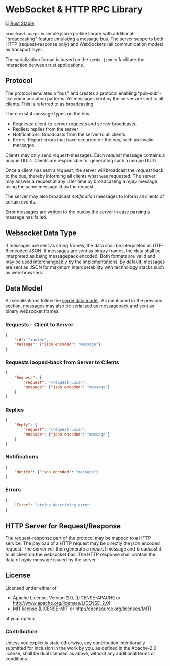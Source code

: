 # WebSocket & HTTP RPC Library

[![Rust Stable](https://github.com/raffber/wsrpc/actions/workflows/ci.yml/badge.svg)](https://github.com/raffber/wsrpc/actions/workflows/ci.yml)

`broadcast_wsrpc` is simple json-rpc-like library with additional "broadcasting" feature emulating a message bus.
The server supports both HTTP (request-response only) and WebSockets (all communication modes) as transport layer.

The serialization format is based on the `serde_json` to facilitate the interaction between rust applications.

## Protocol

The protocol emulates a "bus" and creates a protocol enabling "pub-sub"-like communication patterns. All messages sent
by the server are sent to all clients. This is referred to as broadcasting.

There exist 4 message types on the bus:

* Requests: client-to-server requests and server broadcasts.
* Replies: replies from the server
* Notifications: Broadcasts from the server to all clients
* Errors: Report errors that have occurred on the bus, such as invalid messages.

Clients may only send *request*-messages. Each *request* message contains a unique UUID. Clients are responsible for
generating such a unique UUID.

Once a client has sent a *request*, the server will broadcast the *request* back to the bus, thereby informing all
clients what was requested. The server may answer a request at any later time by broadcasting a *reply* message using
the same message id as the request.

The server may also broadcast *notification* messages to inform all clients of certain events.

Error messages are written to the bus by the server in case parsing a message has failed.

## Websocket Data Type

If messages are sent as string frames, the data shall be interpreted as UTF-8 encoded JSON. If messages are sent as
binary frames, the data shall be interpreted as being messagepack encoded. Both formats are valid and may be used
interchangeably by the implementations. By default, messages are sent as JSON for maximum interoperability with
technology stacks such as web-browsers.

## Data Model

All serializations follow the [serde data model](https://serde.rs/data-model.html). As mentioned in the previous
section, messages may also be serialized as messagepack and sent as binary websocket frames.

### Requests - Client to Server

```json
{
    "id": "<uuid>",
    "message": {"json encoded": "message"}
}
```

### Requests looped-back from Server to Clients

```json
{
    "Request": {
        "request": "<request-uuid>",
        "message": {"json encoded": "message"}
    }
}
```

### Replies

```json
{
    "Reply": {
        "request": "<request-uuid>",
        "message": {"json encoded": "message"}
    }
}
```

### Notifications

```json
{
    "Notify": {"json encoded": "message"}
}
```

### Errors

```json
{
    "Error": "string describing error"
}
```

## HTTP Server for Request/Response

The request-response part of the protocol may be mapped to a HTTP service. The payload of a HTTP request may be directly
the json encoded request. The server will then generate a *request* message and broadcast it to all client on the
websocket bus. The HTTP response shall contain the data of *reply* message issued by the server.

## License

Licensed under either of

* Apache License, Version 2.0, (LICENSE-APACHE or <http://www.apache.org/licenses/LICENSE-2.0>)
* MIT license (LICENSE-MIT or <http://opensource.org/licenses/MIT>)

at your option.

### Contribution

Unless you explicitly state otherwise, any contribution intentionally submitted for inclusion in the work by you, as defined in the Apache-2.0 license, shall be dual licensed as above, without any additional terms or conditions.
